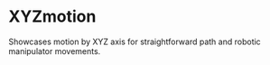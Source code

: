# XYZmotion

Showcases motion by XYZ axis for straightforward path and robotic manipulator movements.
